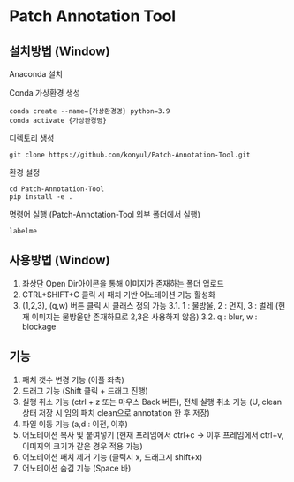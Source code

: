 # Patch Annotation Tool


## 설치방법 (Window)


Anaconda 설치

Conda 가상환경 생성
```
conda create --name={가상환경명} python=3.9
conda activate {가상환경명}
```

디렉토리 생성
```
git clone https://github.com/konyul/Patch-Annotation-Tool.git
```


환경 설정
```
cd Patch-Annotation-Tool
pip install -e .
```

명령어 실행 (Patch-Annotation-Tool 외부 폴더에서 실행)
```
labelme
```

## 사용방법 (Window)

1. 좌상단 Open Dir아이콘을 통해 이미지가 존재하는 폴더 업로드
2. CTRL+SHIFT+C 클릭 시 패치 기반 어노테이션 기능 활성화
3. (1,2,3), (q,w) 버튼 클릭 시 클래스 정의 가능
3.1. 1 : 물방울, 2 : 먼지, 3 : 벌레 (현재 이미지는 물방울만 존재하므로 2,3은 사용하지 않음)
3.2. q : blur, w : blockage

## 기능
1. 패치 갯수 변경 기능 (어플 좌측)
2. 드래그 기능 (Shift 클릭 + 드래그 진행)
3. 실행 취소 기능 (ctrl + z 또는 마우스 Back 버튼), 전체 실행 취소 기능 (U, clean 상태 저장 시 임의 패치 clean으로 annotation 한 후 저장)
4. 파일 이동 기능 (a,d : 이전, 이후)
5. 어노테이션 복사 및 붙여넣기 (현재 프레임에서 ctrl+c -> 이후 프레임에서 ctrl+v, 이미지의 크기가 같은 경우 적용 가능)
6. 어노테이션 패치 제거 기능 (클릭시 x, 드래그시 shift+x)
7. 어노테이션 숨김 기능 (Space 바)
